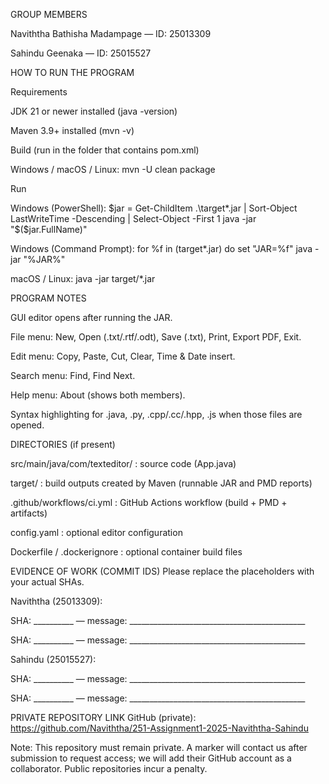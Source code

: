 
GROUP MEMBERS

Naviththa Bathisha Madampage — ID: 25013309

Sahindu Geenaka — ID: 25015527

HOW TO RUN THE PROGRAM

Requirements

JDK 21 or newer installed (java -version)

Maven 3.9+ installed (mvn -v)

Build (run in the folder that contains pom.xml)

Windows / macOS / Linux:
mvn -U clean package

Run

Windows (PowerShell):
$jar = Get-ChildItem .\target*.jar | Sort-Object LastWriteTime -Descending | Select-Object -First 1
java -jar "$($jar.FullName)"

Windows (Command Prompt):
for %f in (target*.jar) do set "JAR=%f"
java -jar "%JAR%"

macOS / Linux:
java -jar target/*.jar

PROGRAM NOTES

GUI editor opens after running the JAR.

File menu: New, Open (.txt/.rtf/.odt), Save (.txt), Print, Export PDF, Exit.

Edit menu: Copy, Paste, Cut, Clear, Time & Date insert.

Search menu: Find, Find Next.

Help menu: About (shows both members).

Syntax highlighting for .java, .py, .cpp/.cc/.hpp, .js when those files are opened.

DIRECTORIES (if present)

src/main/java/com/texteditor/ : source code (App.java)

target/ : build outputs created by Maven (runnable JAR and PMD reports)

.github/workflows/ci.yml : GitHub Actions workflow (build + PMD + artifacts)

config.yaml : optional editor configuration

Dockerfile / .dockerignore : optional container build files

EVIDENCE OF WORK (COMMIT IDS)
Please replace the placeholders with your actual SHAs.

Naviththa (25013309):

SHA: __________ — message: ____________________________________________

SHA: __________ — message: ____________________________________________

Sahindu (25015527):

SHA: __________ — message: ____________________________________________

SHA: __________ — message: ____________________________________________

PRIVATE REPOSITORY LINK
GitHub (private): https://github.com/Naviththa/251-Assignment1-2025-Naviththa-Sahindu

Note: This repository must remain private. A marker will contact us after submission to request access; we will add their GitHub account as a collaborator. Public repositories incur a penalty.

